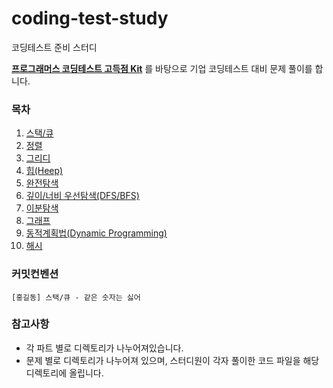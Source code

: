# coding-test-study

코딩테스트 준비 스터디

<a href="https://school.programmers.co.kr/learn/challenges?tab=algorithm_practice_kit">**프로그래머스 코딩테스트 고득점 Kit**</a>
를 바탕으로 기업 코딩테스트 대비 문제 풀이를 합니다.

### 목차

1. <a href="https://github.com/cjy00n/coding-test-study/tree/main/01-%EC%8A%A4%ED%83%9D%5C%ED%81%90" >스택/큐</a>
1. <a href="https://github.com/cjy00n/coding-test-study/tree/main/02-%EC%A0%95%EB%A0%AC">정렬</a>
1. <a href="https://github.com/cjy00n/coding-test-study/tree/main/03-%ED%83%90%EC%9A%95%EB%B2%95(Greedy)">그리디</a>
1. <a href="https://github.com/cjy00n/coding-test-study/tree/main/04-%ED%9E%99(Heep)">힙(Heep)</a>
1. <a href="https://github.com/cjy00n/coding-test-study/tree/main/05-%EC%99%84%EC%A0%84%ED%83%90%EC%83%89">완전탐색</a>
1. <a href="https://github.com/cjy00n/coding-test-study/tree/main/06-%EA%B9%8A%EC%9D%B4%5C%EB%84%88%EB%B9%84%20%EC%9A%B0%EC%84%A0%ED%83%90%EC%83%89(DFS%5CBFS)">깊이/너비 우선탐색(DFS/BFS)</a>
1. <a href="https://github.com/cjy00n/coding-test-study/tree/main/07-%EC%9D%B4%EB%B6%84%ED%83%90%EC%83%89">이분탐색</a>
1. <a href="https://github.com/cjy00n/coding-test-study/tree/main/08-%EA%B7%B8%EB%9E%98%ED%94%84">그래프</a>
1. <a href="https://github.com/cjy00n/coding-test-study/tree/main/09-%EB%8F%99%EC%A0%81%EA%B3%84%ED%9A%8D%EB%B2%95(Dynamic%20Programming)">동적계획법(Dynamic Programming)</a>
1. <a href="https://github.com/cjy00n/coding-test-study/tree/main/10-%ED%95%B4%EC%8B%9C">해시</a>

### 커밋컨벤션

```
[홍길동] 스택/큐 - 같은 숫자는 싫어
```

### 참고사항

- 각 파트 별로 디렉토리가 나누어져있습니다.
- 문제 별로 디렉토리가 나누어져 있으며, 스터디원이 각자 풀이한 코드 파일을 해당 디렉토리에 올립니다.
